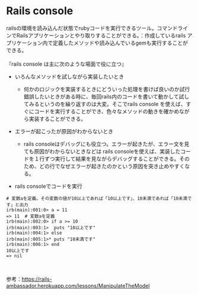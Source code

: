 # Rails console
railsの環境を読み込んだ状態でrubyコードを実行できるツール。コマンドラインでRailsアプリケーションとやり取りすることができる。：作成しているrails アプリケーション内で定義したメソッドや読み込んでいるgemも実行することができる。<br>
<br>
『rails console は主に次のような場面で役に立つ』<br>
- いろんなメソッドを試しながら実装したいとき
  - 何かのロジックを実装するときにどういった処理を書けば良いのか試行錯誤したいときがある時に、毎回rails内のコードを書いて動かして試してみるというのを繰り返すのは大変。そこでrails console を使えば、すぐにコードを実行することができ、色々なメソッドの動きを確かめながら実装することができる。
- エラーが起こったが原因がわからないとき
  - rails consoleはデバッグにも役立つ。エラーが起きたが、エラー文を見ても原因がわからないときなどは rails consoleを使えば、実装したコードを１行ずつ実行して結果を見ながらデバッグすることができる。そのため、どの行でなぜエラーが起きたのかという原因を突き止めやすくなる。
  
- rails consoleでコードを実行
```
# 変数aを定義。その変数の値が10以上であれば「10以上です」、10未満であれば「10未満です」と出力
irb(main):001:0> a = 11
=> 11  # 変数aを定義
irb(main):002:0> if a >= 10
irb(main):003:1>  puts "10以上です"
irb(main):004:1> else
irb(main):005:1>* puts "10未満です"
irb(main):006:1> end
10以上です
=> nil
```
<br>

参考：https://rails-ambassador.herokuapp.com/lessons/ManipulateTheModel
